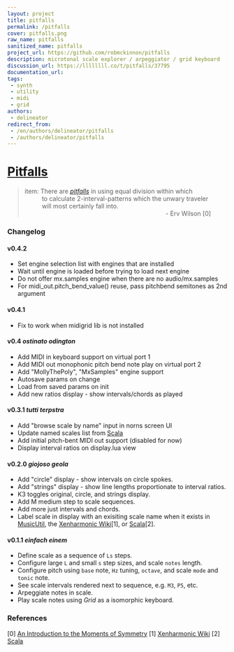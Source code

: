 ```yaml
---
layout: project
title: pitfalls
permalink: /pitfalls
cover: pitfalls.png
raw_name: pitfalls
sanitized_name: pitfalls
project_url: https://github.com/robmckinnon/pitfalls
description: microtonal scale explorer / arpeggiator / grid keyboard
discussion_url: https://llllllll.co/t/pitfalls/37795
documentation_url: 
tags:
 - synth
 - utility
 - midi
 - grid
authors:
 - delineator
redirect_from:
 - /en/authors/delineator/pitfalls
 - /authors/delineator/pitfalls
---
```

# [Pitfalls](https://llllllll.co/t/pitfalls/37795)

>  item: There are [_pitfalls_](https://llllllll.co/t/pitfalls/37795) in using equal division within which
<br/>&nbsp;&nbsp;&nbsp;&nbsp;&nbsp;&nbsp;&nbsp;&nbsp;&nbsp;
> to calculate 2-interval-patterns which the unwary traveler
<br/>&nbsp;&nbsp;&nbsp;&nbsp;&nbsp;&nbsp;&nbsp;&nbsp;&nbsp;
> will most certainly fall into.
<br/>&nbsp;&nbsp;&nbsp;&nbsp;&nbsp;&nbsp;&nbsp;&nbsp;&nbsp;&nbsp;&nbsp;&nbsp;&nbsp;&nbsp;&nbsp;&nbsp;&nbsp;&nbsp;&nbsp;&nbsp;&nbsp;&nbsp;&nbsp;&nbsp;&nbsp;&nbsp;&nbsp;&nbsp;&nbsp;&nbsp;&nbsp;&nbsp;&nbsp;&nbsp;&nbsp;&nbsp;&nbsp;&nbsp;&nbsp;&nbsp;&nbsp;&nbsp;&nbsp;&nbsp;&nbsp;&nbsp;&nbsp;&nbsp;&nbsp;&nbsp;&nbsp;&nbsp;&nbsp;&nbsp;&nbsp;&nbsp;&nbsp;&nbsp;&nbsp;&nbsp;&nbsp;&nbsp;&nbsp;&nbsp;&nbsp;&nbsp;&nbsp;&nbsp;&nbsp;&nbsp;&nbsp;&nbsp;&nbsp;&nbsp;&nbsp;&nbsp;&nbsp;&nbsp;&nbsp;&nbsp;&nbsp;
>                                                  - Erv Wilson [0]

### Changelog

#### v0.4.2

- Set engine selection list with engines that are installed
- Wait until engine is loaded before trying to load next engine
- Do not offer mx.samples engine when there are no audio/mx.samples
- For midi_out.pitch_bend_value() reuse, pass pitchbend semitones as 2nd argument

#### v0.4.1

- Fix to work when midigrid lib is not installed

#### v0.4 _ostinato odington_

- Add MIDI in keyboard support on virtual port 1
- Add MIDI out monophonic pitch bend note play on virtual port 2
- Add "MollyThePoly", "MxSamples" engine support
- Autosave params on change
- Load from saved params on init
- Add new ratios display - show intervals/chords as played

#### v0.3.1 _tutti terpstra_

- Add "browse scale by name" input in norns screen UI
- Update named scales list from [Scala](http://www.huygens-fokker.org/docs/modename.html)
- Add initial pitch-bent MIDI out support (disabled for now)
- Display interval ratios on display.lua view

#### v0.2.0 _giojoso geola_

- Add "circle" display - show intervals on circle spokes.
- Add "strings" display - show line lengths proportionate to interval ratios.
- K3 toggles original, circle, and strings display.
- Add M medium step to scale sequences.
- Add more just intervals and chords.
- Label scale in display with an exisiting scale name when it exists in
  [MusicUtil](https://monome.org/docs/norns/api/modules/MusicUtil.html),
  the [Xenharmonic Wiki](https://en.xen.wiki/w/Main_Page)[1], or
  [Scala](http://www.huygens-fokker.org/docs/modename.html)[2].

#### v0.1.1 _einfach einem_

- Define scale as a sequence of `Ls` steps.
- Configure large `L` and small `s` step sizes, and scale `notes` length.
- Configure pitch using `base` note, `Hz` tuning, `octave`, and scale `mode` and `tonic` note.
- See scale intervals rendered next to sequence, e.g. `M3`, `P5`, etc.
- Arpeggiate notes in scale.
- Play scale notes using _Grid_ as a isomorphic keyboard.

### References

[0] [An Introduction to the Moments of Symmetry](http://anaphoria.com/wilsonintroMOS.html)
[1] [Xenharmonic Wiki](https://en.xen.wiki/w/Main_Page)
[2] [Scala](http://www.huygens-fokker.org/docs/modename.html)
